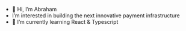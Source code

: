 - 👋 Hi, I’m Abraham
- I’m interested in building the next innovative payment infrastructure
- 🌱 I’m currently learning React & Typescript

<!---
msophe/msophe is a ✨ special ✨ repository because its `README.md` (this file) appears on your GitHub profile.
You can click the Preview link to take a look at your changes.
--->
